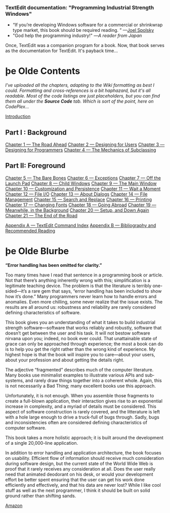 ﻿### TextEdit documentation: "Programming Industrial Strength Windows"

* “If you’re de­vel­op­ing Win­dows soft­ware for a com­mer­cial or shrink­wrap type mar­ket, this book should be required read­ing. ” —[Joel Spolsky](http://www.joelonsoftware.com/items/2003/08/20.html)
* "God help the programming industry!" —_A reader from Japan_

Once, TextEdit was a companion program for a book. Now, that book serves as the documentation for TextEdit. It's payback time...
# þe Olde Contents

_I've uploaded all the chapters, adapting to the Wiki formatting as best I could. Formatting and cross-references is a bit haphazard, but it's all readable. Most of the code listings are just placeholders, but you can find them all under the **Source Code** tab. Which is sort of the point, here on CodePlex..._

[Introduction](Introduction)

## Part I : Background

[Chapter 1 — The Road Ahead](Chapter-1-The-Road-Ahead)
[Chapter 2 — Designing for Users](Chapter-2-Designing-for-Users)
[Chapter 3 — Designing for Programmers](Chapter-3-Designing-for-Programmers)
[Chapter 4 — The Mechanics of Subclassing](Chapter-4-The-Mechanics-of-Subclassing)

## Part II: Foreground

[Chapter 5 — The Bare Bones](Chapter-5-The-Bare-Bones)
[Chapter 6 — Exceptions](Chapter-6-Exceptions)
[Chapter 7 — Off the Launch Pad](Chapter-7-Off-the-Launch-Pad)
[Chapter 8 — Child Windows](Chapter-8-Child-Windows)
[Chapter 9 — The Main Window](Chapter-9-The-Main-Window)
[Chapter 10 — Customization and Persistence](Chapter-10-Customization-and-Persistence)
[Chapter 11 — Wait a Moment](Chapter-11-Wait-a-Moment)
[Chapter 12 — File I/O](Chapter-12-File-I-O)
[Chapter 13 — About Dialogs](Chapter-13-About-Dialogs)
[Chapter 14 — File Management](Chapter-14-File-Management)
[Chapter 15 — Search and Replace](Chapter-15-Search-and-Replace)
[Chapter 16 — Printing](Chapter-16-Printing)
[Chapter 17 — Changing Fonts](Chapter-17-Changing-Fonts)
[Chapter 18 — Going Abroad](Chapter-18-Going-Abroad)
[Chapter 19 — Meanwhile, in the Background](Chapter-19-Meanwhile-in-the-Background)
[Chapter 20 — Setup, and Down Again](Chapter-20-Setup-and-Down-Again)
[Chapter 21 — The End of the Road](Chapter-21-The-End-of-the-Road)

[Appendix A — TextEdit Command Index](Appendix-A-TextEdit-Command-Index)
[Appendix B — Bibliography and Recommended Reading](Appendix-B-Bibliography-and-Recommended-Reading)

# þe Olde Blurbe

**“Error handling has been omitted for clarity.”**

Too many times have I read that sentence in a pro­gram­ming book or article. Not that there’s anything inherently wrong with this; simplification is a legitimate tea­ch­ing device. The problem is that the literature is terribly one-sided—it’s a rare gem that says, “error hand­ling has been included to show how it’s done.” Many pro­gram­mers never learn how to han­dle er­rors and anoma­lies. Even more chil­ling, some never rea­lize that the is­sue exists. The re­s­ults are all around us: robust­ness and relia­bility are rarely con­side­red def­in­ing character­istics of soft­ware. 

This book gives you an understanding of what it takes to build industrial strength software—software that works reliably and robustly, software that doesn’t get bet­ween the user and his task. It will not bestow soft­ware nirvana upon you; indeed, no book ever could. That un­at­tain­able state of grace can only be app­roached through ex­perience; the most a book can do is to help you get the right rather than the wrong kind of ex­perience. My highest hope is that the book will inspire you to care—about your users, about your pro­fes­sion and about getting the details right.

The adjective “fragmented” describes much of the computer literature. Many books use minimalist examples to illustrate various APIs and sub­systems, and rarely draw things together into a coherent whole. Again, this is not nec­es­sa­rily a Bad Thing; many excellent books use this app­roach.

Un­for­tu­nately, it is not enough. When you assemble those fragments to create a full-blown app­li­ca­t­ion, their in­ter­ac­tion gives rise to an ex­po­nent­ial in­crease in com­plex­ity, and a myriad of details must be con­sid­e­red. This aspect of soft­ware construction is rarely covered, and the lit­terature is left with a hole large enough to drive a truck-full of bugs through. Sadly, bugs and inconsistencies often are considered de­f­i­n­ing characteristics of computer software.

This book takes a more holistic approach; it is built around the develop­ment of a single 20,000-line application.

In ad­di­tion to error handling and app­li­ca­t­ion architecture, the book focuses on usa­bility. Efficient flow of information should receive much consideration during soft­ware design, but the current state of the World Wide Web is proof that it rarely re­cei­ves any consideration at all. Does the user really need that ani­mated deodo­rant on his desk, or would your develop­ment effort be better spent ensuring that the user can get his work done efficiently and effectively, and that his data are never lost? While I like cool stuff as well as the next programmer, I think it should be built on solid ground rather than shifting sands.

[Amazon](http://www.amazon.com/exec/obidos/ASIN/087930605X/pettersprogrammp)